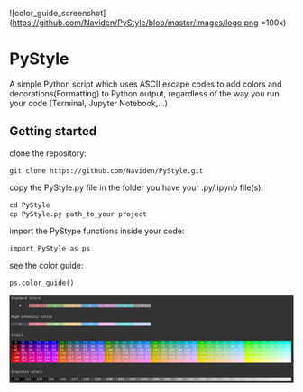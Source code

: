 ![color_guide_screenshot](https://github.com/Naviden/PyStyle/blob/master/images/logo.png =100x)
# PyStyle

A simple Python script which uses ASCII escape codes to add colors and decorations(Formatting) to Python output, regardless of the way you run your code (Terminal, Jupyter Notebook,...)

## Getting started
clone the repository:
```
git clone https://github.com/Naviden/PyStyle.git
```
copy the PyStyle.py file in the folder you have your .py/.ipynb file(s):
```
cd PyStyle
cp PyStyle.py path_to_your project
```

import the PyStype functions inside your code:
```
import PyStyle as ps
```
see the color guide:
```
ps.color_guide()
```
![color_guide_screenshot](https://github.com/Naviden/PyStyle/blob/master/images/color_guide.png)
